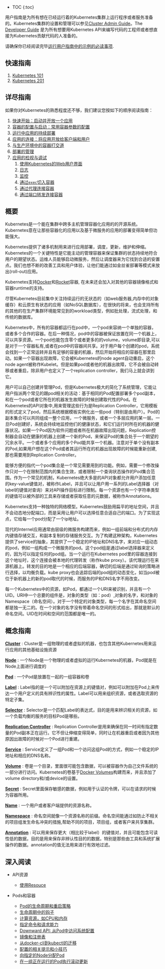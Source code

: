 ---
---

* TOC
{:toc}

用户指南是为所有想在已经运行着的Kubernetes集群上运行程序或者服务准备的。Kubernetes集群的设置和管理可以参见[Cluster Admin Guide](/docs/admin/)。The [Developer Guide](https://github.com/kubernetes/kubernetes/tree/{{page.githubbranch}}/docs/devel/) 是为所有想要用Kubernetes API来编写代码的工程师或者想直接为Kubernetes贡献代码的人准备的。

请确保你已经阅读完毕[运行用户指南中的示例的必读事项](/docs/user-guide/prereqs).

## 快速指南

1. [Kubernetes 101](/docs/user-guide/walkthrough/)
1. [Kubernetes 201](/docs/user-guide/walkthrough/k8s201)

## 详尽指南

如果你对Kubernetes的熟悉程度还不够，我们建议您按如下的顺序阅读指南：

1. [快速开始：启动并开放一个应用](/docs/user-guide/quick-start)
1. [容器的配置与启动：常用容器参数的配置](/docs/user-guide/configuring-containers)
1. [运行中应用的持续部署](/docs/user-guide/deploying-applications)
1. [应用的连接：将应用开放给客户端和用户](/docs/user-guide/connecting-applications)
1. [与生产环境中的容器打交道](/docs/user-guide/production-pods)
1. [部署的管理](/docs/user-guide/managing-deployments)
1. [应用的检视与调试](/docs/user-guide/introspection-and-debugging)
    1. [使用Kubernetes的Web用户界面](/docs/user-guide/ui)
    1. [日志](/docs/user-guide/logging)
    1. [监控](/docs/user-guide/monitoring)
    1. [通过`exec`切入容器](/docs/user-guide/getting-into-containers)
    1. [通过代理连接容器](/docs/user-guide/connecting-to-applications-proxy)
    1. [通过端口转发连接容器](/docs/user-guide/connecting-to-applications-port-forward)

## 概要

Kubernetes是一个能在集群中跨多主机管理容器化应用的的开源系统。Kubernetes意在让那些容器化的应用以及基于微服务的应用的部署变得简单但功能强大。

Kubernetes提供了诸多机制用来进行应用部署，调度，更新，维护和伸缩。Kubernetes的一个关键特性是它能主动的管理容器来保证集群的状态持续地符合用户的期望状态。运维人员能够启动微服务，然后让调度器来为它找到合适的安置点。我们也想不断的改善工具和用户体验，让他们能通过如金丝雀部署等模式来放出(roll-out)应用。

Kubernetes支持[Docker](http://www.docker.io)和[Rocket](https://coreos.com/blog/rocket/)容器, 在未来还会加入对其他的容器镜像格式和容器runtime的支持。

尽管Kubernetes目前集中关注持续运行的无状态的（如web服务器,内存中的对象缓存）和云原生有状态的应用（如NoSQL数据库），在很快的将来，也会支持所有的其他的在生产集群环境能常见到的workload类型，例如批处理，流式处理，和传统的数据库。

Kubernetes中，所有的容器都运行在pod中，一个pod来容纳一个单独的容器，或者多个合作的容器。在后一种情况，pod中的容器被保证放置在同一个机器上，可以共享资源。一个pod也能包含零个或者更多的的volume，volume即目录,可以是对于一个容器私有,或者在pod中的容器间共享。对于用户每个创建的pod，系统会找到一个正常运转并且有足够的容量的机器，然后开始将相应的容器在那里启动。如果一个容器出现故障，它会被Kubernetes的node agent自动重启，这个node agent被称作Kubelet。但是如果pod或者他的机器出故障，它不会被自动转移或者重启，除非用户也定义了一个replication controller，我们马上就会讲到它。

用户可以自己创建并管理Pod，但是Kubernetes极大的简化了系统管理，它能让用户指派两个常见的跟pod相关的活动：基于相同的Pod配置部署多个pod副本，和在一个pod或者它所在的机器发生故障的时候创建取代性的Pod。在Kubernetes的API对象中,用来管理这些行为是Replication Controller，它用模板的形式定义了pod，然后系统根据模板实例化出一些pod（特别是由用户）。Pod的副本集合可以共同组成一整个应用，一个微服务，或者一个多层应用的某一层。一旦Pod创建好，系统会持续地监控他们的健康状态，和它们运行时所在的机器的健康状况。如果一个Pod因为软件问题或者所在机器故障出现问题，Replication控制器会自动在健康的机器上创建一个新的Pod，来保证Pod的集合处于一个期望的冗余水平。一个或者多个应用的多个Pod能共享一个机器。注意对于单个没有副本的Pod,如果用户想在这个Pod或者其运行所在的机器出现故障的时候能重新创建,那也需要用到Replication Controller。


能够方便的指代一个pod集合是一个常见需要用到的功能。例如，需要一个修改操作只对一个在限制范围内的集合生效，或者限制一个查询状态操作的Pod集合范围。作为一个常见的机制，Kubernetes绝大多是的API对象都允许用户添加任意的key-value键值对，被称作Label，并且可以让用户用一系列的Label选择器（对label的键值对查询）来对API操作目标进行限制。每一个资源也有一个字符串类型的键值可以被外部的工具来存储或者获取任意的元数据，被称作Annotations。

Kubernetes支持一种独特的网络模型。Kubernetes鼓励用扁平的地址空间，并且不会动态地分配端口，而是采用让用户可以选择任意合适自己的端口。为了实现这点，它给每一个pod分配了一个ip地址。

现代的Internel应用通常由层级的微服务构建而来，例如一组前端和分布式的内存内键值存储交互，和副本复制的存储服务交互。为了构建这种架构，Kubernetes提供了service的抽象，其提供了一个稳定的IP地址和DNS名字，来对应一组动态的pod，例如一组构成一个微服务的pod。这个pod组是通过label选择器来定义的，因为可以指定任何的pod组。当一个运行在Kubernetes pod里的容器连接到这个地址时，这个连接会被本地的代理转发（称作kube proxy）。该代理运行在来源机器上。转发的目的地是一个相应的后端容器，确切的后端是通过轮询的策略进行选择，以均衡负载。kube proxy也会追踪后端的pod组的动态变化，如当pod被位于新机器上的新的pod取代的时候，而服务的IP和DNS名字不用改变。


每一个Kubernetes中的资源，如Pod，都通过一个URI来被识别，并且有一个UID。URI中一个总要的组件是，对象的类型（如：pod）,对象的名字，和对象的Namespace（命名空间）。对于一个特定的对象类型，每一个名字在其命名空间都是独一无二的。在一个对象的名字没有带着命名空间的形式给出，那就是默认的命名空间。UID在时间和空间的范围都是唯一的。


## 概念指南


[**Cluster**](/docs/admin/)
: Cluster是一组物理的或者虚拟的机器，也包含其他Kubernetes用来运行应用的其他基础设施资源

[**Node**](/docs/admin/node)
: 一个Node是一个物理的或者虚拟的运行Kubernetes的机器，Pod就是在Node上面进行调度的

[**Pod**](/docs/user-guide/pods)
: 一个Pod是放置在一起的一组容器和卷

[**Label**](/docs/user-guide/labels)
: Label指的是一个可以附加在资源上的键值对，例如可以附加在Pod上来传达一个用户定义的具有辨识性的属性。Label可以用来组织资源，或者选取资源的特定子集。

[**Selector**](/docs/user-guide/labels/#label-selectors)
: Selector是一个匹配Label的表达式，目的是用来辨识相关的资源，如一个负载均衡的服务的目标Pod是哪些。

[**Replication Controller**](/docs/user-guide/replication-controller)
: Replication Controller是用来确保在同一时间有指定数量的Pod副本正在运行。它不但让伸缩变得简单，同时让在机器重启或者因为其他原因出故障的时候对一个Pod进行重建。

[**Service**](/docs/user-guide/services)
: Service定义了一组Pod和一个访问这组Pod的方式，例如一个稳定的IP地址和相应的DNS名称。

[**Volume**](/docs/user-guide/volumes)
: 卷是一个目录，里面很可能包含数据，可以被容器作为自己文件系统的一部分进行访问。Kubernetes的卷基于[Docker Volumes](https://docs.docker.com/userguide/dockervolumes/)构建而来，并且添加了volume directory和/或device的设置。

[**Secret**](/docs/user-guide/secrets)
: Secret里面保存敏感的数据，例如用于认证的令牌，可以在请求的时候为容器所用。

[**Name**](/docs/user-guide/identifiers)
: 一个用户或者客户端提供的资源名称。

[**Namespace**](/docs/user-guide/namespaces)
: 命名空间就像一个资源名称的前缀。命名空间能通过如防止不相关的项目组发生命名冲突的措施,帮助不同的项目，项目组，或者客户来共享集群。

[**Annotation**](/docs/user-guide/annotations)
: 可以用来保存更大（相比较于label）的键值对，并且可能包含可读性低的数据，目的是用来保存非辨认性目的的数据，特别是那些由工具和系统扩展操作的数据。annotation的值无法用来进行有效地过滤。

## 深入阅读

* API资源
  * [使用Resouce](/docs/user-guide/working-with-resources)

* Pods和容器
  * [Pod的生命周期和重启策略](/docs/user-guide/pod-states)
  * [生命周期中的钩子](/docs/user-guide/container-environment)
  * [计算资源，如CPU和内存](/docs/user-guide/compute-resources)
  * [指定命令和请求能力](/docs/user-guide/containers)
  * [Downward API: 从Pod中访问系统配置](/docs/user-guide/downward-api)
  * [镜像和注册表](/docs/user-guide/images)
  * [从docker-cli到kubectl的迁移](/docs/user-guide/docker-cli-to-kubectl)
  * [配置的相关提示和小技巧](/docs/user-guide/config-best-practices)
  * [向指定的Node分配Pod](/docs/user-guide/node-selection/)
  * [在一组正在运行的Pod执行滚动更新](/docs/user-guide/update-demo/)
